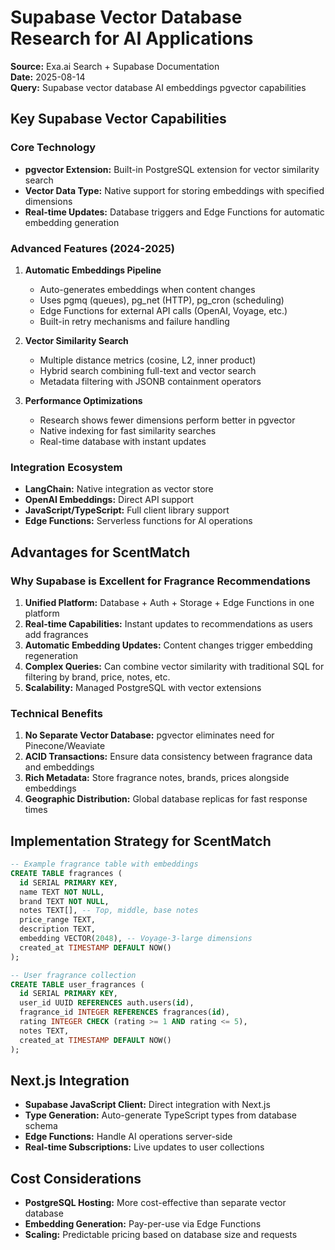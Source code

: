 # Supabase Vector Database Research for AI Applications

**Source:** Exa.ai Search + Supabase Documentation  
**Date:** 2025-08-14  
**Query:** Supabase vector database AI embeddings pgvector capabilities

## Key Supabase Vector Capabilities

### Core Technology

- **pgvector Extension:** Built-in PostgreSQL extension for vector similarity search
- **Vector Data Type:** Native support for storing embeddings with specified dimensions
- **Real-time Updates:** Database triggers and Edge Functions for automatic embedding generation

### Advanced Features (2024-2025)

1. **Automatic Embeddings Pipeline**
   - Auto-generates embeddings when content changes
   - Uses pgmq (queues), pg_net (HTTP), pg_cron (scheduling)
   - Edge Functions for external API calls (OpenAI, Voyage, etc.)
   - Built-in retry mechanisms and failure handling

2. **Vector Similarity Search**
   - Multiple distance metrics (cosine, L2, inner product)
   - Hybrid search combining full-text and vector search
   - Metadata filtering with JSONB containment operators

3. **Performance Optimizations**
   - Research shows fewer dimensions perform better in pgvector
   - Native indexing for fast similarity searches
   - Real-time database with instant updates

### Integration Ecosystem

- **LangChain:** Native integration as vector store
- **OpenAI Embeddings:** Direct API support
- **JavaScript/TypeScript:** Full client library support
- **Edge Functions:** Serverless functions for AI operations

## Advantages for ScentMatch

### Why Supabase is Excellent for Fragrance Recommendations

1. **Unified Platform:** Database + Auth + Storage + Edge Functions in one platform
2. **Real-time Capabilities:** Instant updates to recommendations as users add fragrances
3. **Automatic Embedding Updates:** Content changes trigger embedding regeneration
4. **Complex Queries:** Can combine vector similarity with traditional SQL for filtering by brand, price, notes, etc.
5. **Scalability:** Managed PostgreSQL with vector extensions

### Technical Benefits

1. **No Separate Vector Database:** pgvector eliminates need for Pinecone/Weaviate
2. **ACID Transactions:** Ensure data consistency between fragrance data and embeddings
3. **Rich Metadata:** Store fragrance notes, brands, prices alongside embeddings
4. **Geographic Distribution:** Global database replicas for fast response times

## Implementation Strategy for ScentMatch

```sql
-- Example fragrance table with embeddings
CREATE TABLE fragrances (
  id SERIAL PRIMARY KEY,
  name TEXT NOT NULL,
  brand TEXT NOT NULL,
  notes TEXT[], -- Top, middle, base notes
  price_range TEXT,
  description TEXT,
  embedding VECTOR(2048), -- Voyage-3-large dimensions
  created_at TIMESTAMP DEFAULT NOW()
);

-- User fragrance collection
CREATE TABLE user_fragrances (
  id SERIAL PRIMARY KEY,
  user_id UUID REFERENCES auth.users(id),
  fragrance_id INTEGER REFERENCES fragrances(id),
  rating INTEGER CHECK (rating >= 1 AND rating <= 5),
  notes TEXT,
  created_at TIMESTAMP DEFAULT NOW()
);
```

## Next.js Integration

- **Supabase JavaScript Client:** Direct integration with Next.js
- **Type Generation:** Auto-generate TypeScript types from database schema
- **Edge Functions:** Handle AI operations server-side
- **Real-time Subscriptions:** Live updates to user collections

## Cost Considerations

- **PostgreSQL Hosting:** More cost-effective than separate vector database
- **Embedding Generation:** Pay-per-use via Edge Functions
- **Scaling:** Predictable pricing based on database size and requests
